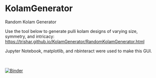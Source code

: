 # KolamGenerator
Random Kolam Generator

Use the tool below to generate pulli kolam designs of varying size, symmetry, and intricacy:
https://trishar.github.io/KolamGenerator/RandomKolamGenerator.html

Jupyter Notebook, matplotlib, and nbinteract were used to make this GUI.

<br> <br>
[![Binder](https://mybinder.org/badge_logo.svg)](https://mybinder.org/v2/gh/trishar/KolamGenerator/master)
